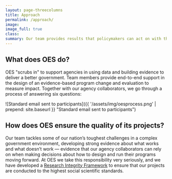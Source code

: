 ```yaml
---
layout: page-threecolumns
title: Approach
permalink: /approach/
image:
image_full: true
class:
summary: Our team provides results that policymakers can act on with the highest degree of confidence.
---
```

## What does OES do?

OES "scrubs in" to support agencies in using data and building evidence to deliver a better government. Team members provide end-to-end support in the design of an evidence-based program change and evaluation to measure impact. Together with our agency collaborators, we go through a process of answering six questions:

![Standard email sent to participants]({{ '/assets/img/oesprocess.png' | prepend: site.baseurl }} "Standard email sent to participants")

## How does OES ensure the quality of its projects?

Our team tackles some of our nation’s toughest challenges in a complex government environment, developing strong evidence about what works and what doesn’t work — evidence that our agency collaborators can rely on when making decisions about how to design and run their programs moving forward. At OES we take this responsibility very seriously, and we have developed a [Research Integrity Framework]({{site.baseurl}}/assets/files/ResearchIntegrity.pdf) to ensure that our projects are conducted to the highest social scientific standards.





